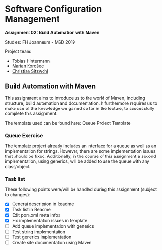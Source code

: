 # Software Configuration Management

**Assignment 02: Build Automation with Maven**

Studies: FH Joanneum - MSD 2019

Project team:

- [Tobias Hintermann][tobi]
- [Marian Korošec][marian]
- [Christian Sitzwohl][chrisu]

## Build Automation with Maven

This assignment aims to introduce us to the world of Maven, including structure, build automation and documentation. It furthermore requires us to make use of the knowledge we gained so far in the lecture, to successfully complete this assignment.

The template used can be found here: [Queue Project Template][template]

### Queue Exercise

The template project already includes an interface for a queue as well as an implementation for strings. However, there are some implementation issues that should be fixed. Additionally, in the course of this assignment a second implementation, using generics, will be added to use the queue with any class/object.

### Task list

These following points were/will be handled during this assignment (subject to changes):

- [x] General description in Readme
- [x] Task list in Readme
- [x] Edit pom.xml meta infos
- [x] Fix implementation issues in template 
- [ ] Add queue implementation with generics
- [ ] Test string implementation
- [ ] Test generics implementation
- [ ] Create site documentation using Maven

[tobi]: https://github.com/fly8899
[marian]: https://github.com/m4rien0
[chrisu]: https://github.com/sitcha07
[template]: https://github.com/michaelulm/software-configuration-management/tree/master/test-automation/junit5/Queue
